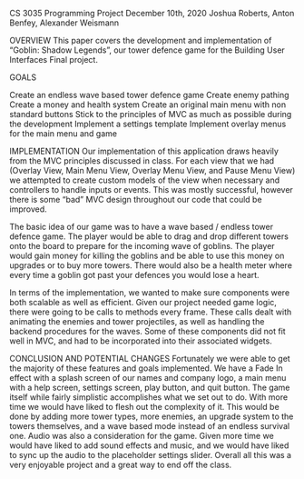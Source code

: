 CS 3035 Programming Project
December 10th, 2020
Joshua Roberts,  Anton Benfey,  Alexander Weismann

OVERVIEW
This paper covers the development and implementation of “Goblin: Shadow Legends”, our tower defence game for the Building User Interfaces Final project.

GOALS

Create an endless wave based tower defence game
Create enemy pathing 
Create a money and health system
Create an original main menu with non standard buttons
Stick to the principles of MVC as much as possible during the development
Implement a settings template
Implement overlay menus for the main menu and game

IMPLEMENTATION
Our implementation of this application draws heavily from the MVC principles discussed in class. For each view that we had (Overlay View, Main Menu View, Overlay Menu View, and Pause Menu View) we attempted to create custom models of the view when necessary and controllers to handle inputs or events. This was mostly successful, however there is some “bad” MVC design throughout our code that could be improved.

The basic idea of our game was to have a wave based / endless tower defence game. The player would be able to drag and drop different towers onto the board to prepare for the incoming wave of goblins. The player would gain money for killing the goblins and be able to use this money on upgrades or to buy more towers. There would also be a health meter where every time a goblin got past your defences you would lose a heart. 

In terms of the implementation, we wanted to make sure components were both scalable as well as efficient. Given our project needed game logic, there were going to be calls to methods every frame. These calls dealt with animating the enemies and tower projectiles, as well as handling the backend procedures for the waves. Some of these components did not fit well in MVC, and had to be incorporated into their associated widgets.

CONCLUSION AND POTENTIAL CHANGES
Fortunately we were able to get the majority of these features and goals implemented. We have a Fade In effect with a splash screen of our names and company logo, a main menu with a help screen, settings screen, play button, and quit button. The game itself while fairly simplistic accomplishes what we set out to do. With more time we would have liked to flesh out the complexity of it. This would be done by adding more tower types, more enemies, an upgrade system to the towers themselves, and a wave based mode instead of an endless survival one. Audio was also a consideration for the game. Given more time we would have liked to add sound effects and music, and we would have liked to sync up the audio to the placeholder settings slider. Overall all this was a very enjoyable project and a great way to end off the class.

